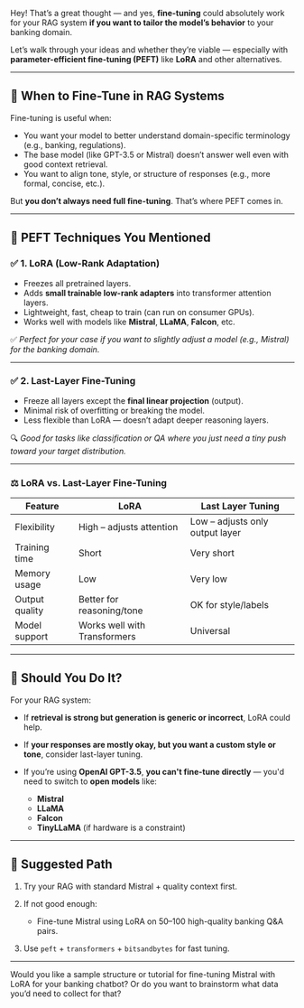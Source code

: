 Hey! That’s a great thought — and yes, **fine-tuning** could absolutely work for your RAG system **if you want to tailor the model’s behavior** to your banking domain.

Let’s walk through your ideas and whether they’re viable — especially with **parameter-efficient fine-tuning (PEFT)** like **LoRA** and other alternatives.

---

## 🎯 When to Fine-Tune in RAG Systems

Fine-tuning is useful when:

* You want your model to better understand domain-specific terminology (e.g., banking, regulations).
* The base model (like GPT-3.5 or Mistral) doesn’t answer well even with good context retrieval.
* You want to align tone, style, or structure of responses (e.g., more formal, concise, etc.).

But **you don’t always need full fine-tuning**. That’s where PEFT comes in.

---

## 🔧 PEFT Techniques You Mentioned

### ✅ 1. **LoRA (Low-Rank Adaptation)**

* Freezes all pretrained layers.
* Adds **small trainable low-rank adapters** into transformer attention layers.
* Lightweight, fast, cheap to train (can run on consumer GPUs).
* Works well with models like **Mistral**, **LLaMA**, **Falcon**, etc.

✅ *Perfect for your case if you want to slightly adjust a model (e.g., Mistral) for the banking domain.*

---

### ✅ 2. **Last-Layer Fine-Tuning**

* Freeze all layers except the **final linear projection** (output).
* Minimal risk of overfitting or breaking the model.
* Less flexible than LoRA — doesn’t adapt deeper reasoning layers.

🔍 *Good for tasks like classification or QA where you just need a tiny push toward your target distribution.*

---

### ⚖️ LoRA vs. Last-Layer Fine-Tuning

| Feature        | LoRA                         | Last Layer Tuning               |
| -------------- | ---------------------------- | ------------------------------- |
| Flexibility    | High – adjusts attention     | Low – adjusts only output layer |
| Training time  | Short                        | Very short                      |
| Memory usage   | Low                          | Very low                        |
| Output quality | Better for reasoning/tone    | OK for style/labels             |
| Model support  | Works well with Transformers | Universal                       |

---

## 🧠 Should You Do It?

For your RAG system:

* If **retrieval is strong but generation is generic or incorrect**, LoRA could help.
* If **your responses are mostly okay, but you want a custom style or tone**, consider last-layer tuning.
* If you’re using **OpenAI GPT-3.5**, **you can't fine-tune directly** — you'd need to switch to **open models** like:

  * **Mistral**
  * **LLaMA**
  * **Falcon**
  * **TinyLLaMA** (if hardware is a constraint)

---

## 🚀 Suggested Path

1. Try your RAG with standard Mistral + quality context first.
2. If not good enough:

   * Fine-tune Mistral using LoRA on 50–100 high-quality banking Q\&A pairs.
3. Use `peft` + `transformers` + `bitsandbytes` for fast tuning.

---

Would you like a sample structure or tutorial for fine-tuning Mistral with LoRA for your banking chatbot? Or do you want to brainstorm what data you’d need to collect for that?
